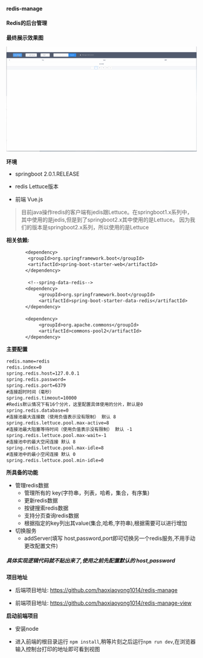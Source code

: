 #### redis-manage 

#### Redis的后台管理

**最终展示效果图**

![image](https://github.com/haoxiaoyong1014/redis-manage/raw/master/redis-manage.gif)

**环境**  

* springboot 2.0.1.RELEASE   

* redis Lettuce版本

* 前端 Vue.js

> 目前java操作redis的客户端有jedis跟Lettuce。在springboot1.x系列中，
  其中使用的是jedis,但是到了springboot2.x其中使用的是Lettuce。
  因为我们的版本是springboot2.x系列，所以使用的是Lettuce
  
**相关依赖:**

```$xslt
       <dependency>
        <groupId>org.springframework.boot</groupId>
        <artifactId>spring-boot-starter-web</artifactId>
       </dependency>
   
        <!--spring-data-redis-->
       <dependency>
            <groupId>org.springframework.boot</groupId>
            <artifactId>spring-boot-starter-data-redis</artifactId>
       </dependency>
        
       <dependency>
            <groupId>org.apache.commons</groupId>
            <artifactId>commons-pool2</artifactId>
       </dependency>      
```

**主要配置**

```properties
redis.name=redis
redis.index=0
spring.redis.host=127.0.0.1
spring.redis.password=
spring.redis.port=6379
#连接超时时间（毫秒）
spring.redis.timeout=10000
#Redis默认情况下有16个分片，这里配置具体使用的分片，默认是0
spring.redis.database=0
#连接池最大连接数（使用负值表示没有限制） 默认 8
spring.redis.lettuce.pool.max-active=8
#连接池最大阻塞等待时间（使用负值表示没有限制） 默认 -1
spring.redis.lettuce.pool.max-wait=-1
#连接池中的最大空闲连接 默认 8
spring.redis.lettuce.pool.max-idle=8
#连接池中的最小空闲连接 默认 0
spring.redis.lettuce.pool.min-idle=0
```
**所具备的功能**

* 管理redis数据
     * 管理所有的 key(字符串，列表，哈希，集合，有序集)
     * 更新redis数据  
     * 按键搜索redis数据   
     * 支持分页查询redis数据
     * 根据指定的key列出其value(集合,哈希,字符串),根据需要可以进行增加 
* 切换服务
    * addServer(填写 host,password,port即可切换另一个redis服务,不用手动更改配置文件)   
       
##### 具体实现逻辑代码就不贴出来了,使用之前先配置默认的 host,password

**项目地址**

* 后端项目地址: https://github.com/haoxiaoyong1014/redis-manage 

* 前端项目地址: https://github.com/haoxiaoyong1014/redis-manage-view

**启动前端项目**

* 安装node

* 进入前端的根目录运行 `npm install`,稍等片刻之后运行`npm run dev`,在浏览器输入控制台打印的地址即可看到视图



